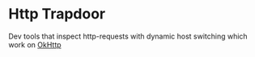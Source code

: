 Http Trapdoor
===

Dev tools that inspect http-requests with dynamic host switching which work on [OkHttp](https://github.com/square/okhttp)
